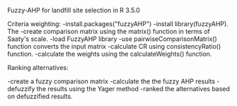 Fuzzy-AHP for landfill site selection in R 3.5.0

Criteria weighting: -install.packages("fuzzyAHP") -install library(fuzzyAHP). The -create comparison matrix using the matrix() function in terms of Saaty's scale. -load FuzzyAHP library -use pairwiseComparisonMatrix() function converts the input matrix -calculate CR using consistencyRatio() function. -calculate the weights using the calculateWeights() function.


Ranking alternatives:

-create a fuzzy comparison matrix -calculate the the fuzzy AHP results -defuzzify the results using the Yager method -ranked the alternatives based on defuzzified results.
